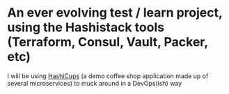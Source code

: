 # An ever evolving test / learn project, using the Hashistack tools (Terraform, Consul, Vault, Packer, etc)

I will be using [HashiCups](https://github.com/hashicorp-demoapp) (a demo coffee shop application made up of several microservices) to muck around in a DevOps(ish) way
